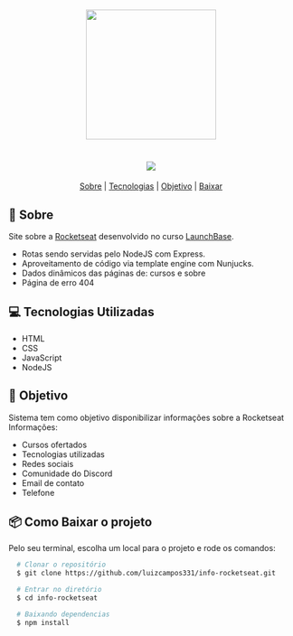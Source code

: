 <h1 align="center">
  <img src="https://ik.imagekit.io/eluiz27/launchbase_FTndICw17.png" height="230">
</h1>
<h1 align="center">
  <img src="public/assets/demo.gif">
</h1>

<p align="center">
  <a href="#bookmark-sobre">Sobre</a> |
  <a href="#computer-tecnologias-utilizadas">Tecnologias</a> |
  <a href="#dart-objetivo">Objetivo</a> |
  <a href="#package-como-baixar-o-projeto">Baixar</a>
</p>

## :bookmark: Sobre
Site sobre a [Rocketseat](https://rocketseat.com.br/) desenvolvido no curso [LaunchBase](https://rocketseat.com.br/launchbase).
- Rotas sendo servidas pelo NodeJS com Express.
- Aproveitamento de código via template engine com Nunjucks.
- Dados dinâmicos das páginas de: cursos e sobre
- Página de erro 404

## :computer: Tecnologias Utilizadas
- HTML
- CSS
- JavaScript
- NodeJS

## :dart: Objetivo
Sistema tem como objetivo disponibilizar informações sobre a Rocketseat
Informações:
- Cursos ofertados
- Tecnologias utilizadas
- Redes sociais
- Comunidade do Discord
- Email de contato
- Telefone

## :package: Como Baixar o projeto
Pelo seu terminal, escolha um local para o projeto e rode os comandos:
```bash
  # Clonar o repositório
  $ git clone https://github.com/luizcampos331/info-rocketseat.git

  # Entrar no diretório
  $ cd info-rocketseat

  # Baixando dependencias
  $ npm install
```
